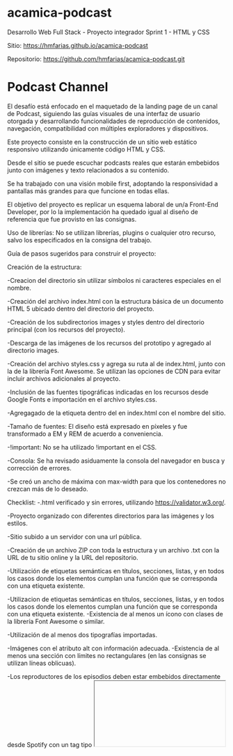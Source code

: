 # acamica-podcast

Desarrollo Web Full Stack - Proyecto integrador Sprint 1 - HTML y CSS

Sitio: https://hmfarias.github.io/acamica-podcast

Repositorio: https://github.com/hmfarias/acamica-podcast.git

# Podcast Channel

El desafío está enfocado en el maquetado de la landing page de un canal de Podcast, siguiendo las guías visuales de una interfaz de usuario otorgada y desarrollando funcionalidades de reproducción de contenidos, navegación, compatibilidad con múltiples exploradores y dispositivos.

Este proyecto consiste en la construcción de un sitio web estático responsivo utilizando únicamente código HTML y CSS.

Desde el sitio se puede escuchar podcasts reales que estarán embebidos junto con imágenes y texto relacionados a su contenido.

Se ha trabajado con una visión mobile first, adoptando la responsividad a pantallas más grandes para que funcione en todas ellas.

El objetivo del proyecto es replicar un esquema laboral de un/a Front-End Developer, por lo la implementación ha quedado igual al diseño de referencia que fue provisto en las consignas.

Uso de librerías: No se utilizan librerías, plugins o cualquier otro recurso, salvo los especificados en la consigna del trabajo.


Guía de pasos sugeridos para construir el proyecto: 

Creación de la estructura:

-Creacion del directorio sin utilizar símbolos ni caracteres especiales en el nombre.

-Creación del archivo index.html con la estructura básica de un documento HTML 5 ubícado dentro del directorio del proyecto.

-Creación de los subdirectorios images y styles dentro del directorio principal (con los recursos del proyecto).

-Descarga de las imágenes de los recursos del prototipo y agregado al directorio images.

-Creación del archivo styles.css y agrega su ruta al de index.html, junto con la de la librería Font Awesome. Se utilizan las opciones de CDN para evitar incluir archivos adicionales al proyecto.

-Inclusión de las fuentes tipográficas indicadas en los recursos desde Google Fonts e importación en el archivo styles.css.

-Agregagado de la etiqueta dentro del en index.html con el nombre del sitio.

-Tamaño de fuentes: El diseño está expresado en píxeles y fue transformado a EM y REM de acuerdo a conveniencia.

-!important: No se ha utilizado !important en el CSS.

-Consola: Se ha revisado asiduamente la consola del navegador en busca y corrección de errores.

-Se creó un ancho de máxima con max-width para que los contenedores no crezcan más de lo deseado.


Checklist: 
-.html verificado y sin errores, utilizando https://validator.w3.org/. 

-Proyecto organizado con diferentes directorios para las imágenes y los estilos. 

-Sitio subido a un servidor con una url pública. 

-Creación de un archivo ZIP con toda la estructura y un archivo .txt con la URL de tu sitio online y la URL del repositorio. 

-Utilización de etiquetas semánticas en títulos, secciones, listas, y en todos los casos donde los elementos cumplan una función que se corresponda con una etiqueta existente. 

-Utilizacion de etiquetas semánticas en títulos, secciones, listas, y en todos los casos donde los elementos cumplan una función que se corresponda con una etiqueta existente. -Existencia de al menos un ícono con clases de la librería Font Awesome o similar. 

-Utilización de al menos dos tipografías importadas. 

-Imágenes con el atributo alt con información adecuada. -Existencia de al menos una sección con límites no rectangulares (en las consignas se utilizan líneas oblicuas). 

-Los reproductores de los episodios deben estar embebidos directamente desde Spotify con un tag tipo <iframe>. 
  
-Existencia de al menos una imagen superpuesta con un elemento que no la contenga (en las consignas se muestra el ejemplo de la imagen del teléfono en la sección ‘De dónde venimos’). 

-Existencia de un navbar con menú hamburguesa que se expanda y contraiga dinámicamente utilizando únicamente HTML y CSS. -Contar con anchors que enlacen la barra de navegación con las secciones correspondientes y los íconos de las redes con sitios externos. 

-Existencia de al menos un cambio de estilo a través de hovers.

El objetivo del proyecto es replicar un esquema laboral de un/a Front-End Developer, por lo que el diseño debe ser igual al de referencia.
